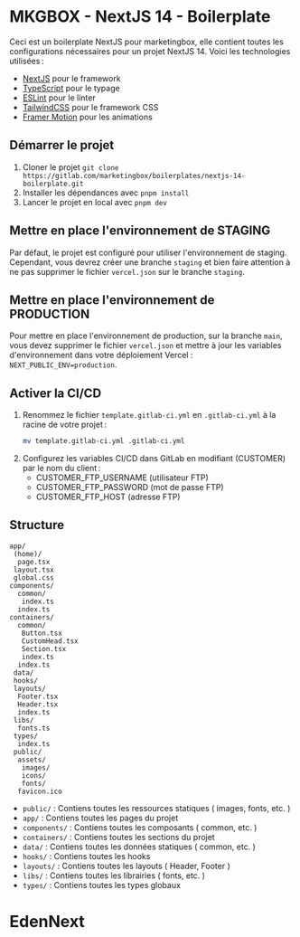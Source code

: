 # MKGBOX - NextJS 14 - Boilerplate

Ceci est un boilerplate NextJS pour marketingbox, elle contient toutes les configurations nécessaires pour un projet NextJS 14. Voici les technologies utilisées :

- [NextJS](https://nextjs.org/) pour le framework
- [TypeScript](https://www.typescriptlang.org/) pour le typage
- [ESLint](https://eslint.org/) pour le linter
- [TailwindCSS](https://tailwindcss.com/) pour le framework CSS
- [Framer Motion](https://www.framer.com/motion/) pour les animations

## Démarrer le projet

1. Cloner le projet `git clone https://gitlab.com/marketingbox/boilerplates/nextjs-14-boilerplate.git`
2. Installer les dépendances avec `pnpm install`
3. Lancer le projet en local avec `pnpm dev`

## Mettre en place l'environnement de STAGING

Par défaut, le projet est configuré pour utiliser l'environnement de staging. Cependant, vous devrez créer une branche `staging` et bien faire attention à ne pas supprimer le fichier `vercel.json` sur le branche `staging`.

## Mettre en place l'environnement de PRODUCTION

Pour mettre en place l'environnement de production, sur la branche `main`, vous devez supprimer le fichier `vercel.json` et mettre à jour les variables d'environnement dans votre déploiement Vercel : `NEXT_PUBLIC_ENV=production`.

## Activer la CI/CD

1. Renommez le fichier `template.gitlab-ci.yml` en `.gitlab-ci.yml` à la racine de votre projet :
   ```bash
   mv template.gitlab-ci.yml .gitlab-ci.yml
   ```
2. Configurez les variables CI/CD dans GitLab en modifiant (CUSTOMER) par le nom du client :
   - CUSTOMER_FTP_USERNAME (utilisateur FTP)
   - CUSTOMER_FTP_PASSWORD (mot de passe FTP)
   - CUSTOMER_FTP_HOST (adresse FTP)

## Structure

```
app/
 (home)/
  page.tsx
 layout.tsx
 global.css
components/
  common/
   index.ts
  index.ts
containers/
  common/
   Button.tsx
   CustomHead.tsx
   Section.tsx
   index.ts
  index.ts
 data/
 hooks/
 layouts/
  Footer.tsx
  Header.tsx
  index.ts
 libs/
  fonts.ts
 types/
  index.ts
 public/
  assets/
   images/
   icons/
   fonts/
  favicon.ico

```

- `public/` : Contiens toutes les ressources statiques ( images, fonts, etc. )
- `app/` : Contiens toutes les pages du projet
- `components/` : Contiens toutes les composants ( common, etc. )
- `containers/` : Contiens toutes les sections du projet
- `data/` : Contiens toutes les données statiques ( common, etc. )
- `hooks/` : Contiens toutes les hooks
- `layouts/` : Contiens toutes les layouts ( Header, Footer )
- `libs/` : Contiens toutes les librairies ( fonts, etc. )
- `types/` : Contiens toutes les types globaux
# EdenNext
